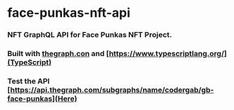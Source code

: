 # face-punkas-nft-api

### NFT GraphQL API for Face Punkas NFT Project.

### Built with [thegraph.con](TheGraph) and [https://www.typescriptlang.org/](TypeScript)

### Test the API [https://api.thegraph.com/subgraphs/name/codergab/gb-face-punkas](Here)

